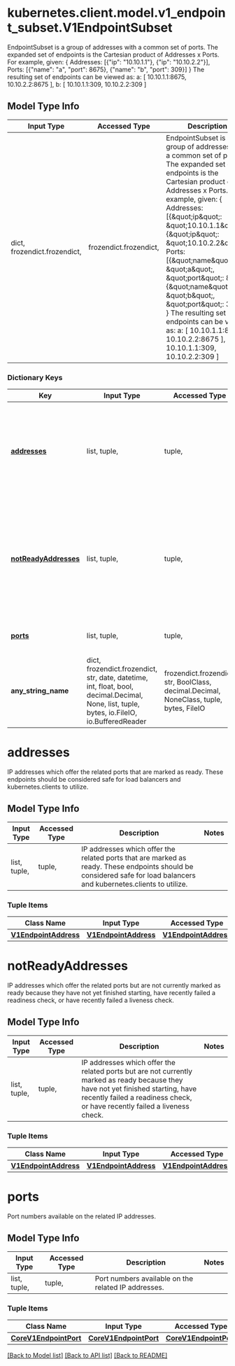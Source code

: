 # kubernetes.client.model.v1_endpoint_subset.V1EndpointSubset

EndpointSubset is a group of addresses with a common set of ports. The expanded set of endpoints is the Cartesian product of Addresses x Ports. For example, given:   {    Addresses: [{\"ip\": \"10.10.1.1\"}, {\"ip\": \"10.10.2.2\"}],    Ports:     [{\"name\": \"a\", \"port\": 8675}, {\"name\": \"b\", \"port\": 309}]  }  The resulting set of endpoints can be viewed as:   a: [ 10.10.1.1:8675, 10.10.2.2:8675 ],  b: [ 10.10.1.1:309, 10.10.2.2:309 ]

## Model Type Info
Input Type | Accessed Type | Description | Notes
------------ | ------------- | ------------- | -------------
dict, frozendict.frozendict,  | frozendict.frozendict,  | EndpointSubset is a group of addresses with a common set of ports. The expanded set of endpoints is the Cartesian product of Addresses x Ports. For example, given:   {    Addresses: [{\&quot;ip\&quot;: \&quot;10.10.1.1\&quot;}, {\&quot;ip\&quot;: \&quot;10.10.2.2\&quot;}],    Ports:     [{\&quot;name\&quot;: \&quot;a\&quot;, \&quot;port\&quot;: 8675}, {\&quot;name\&quot;: \&quot;b\&quot;, \&quot;port\&quot;: 309}]  }  The resulting set of endpoints can be viewed as:   a: [ 10.10.1.1:8675, 10.10.2.2:8675 ],  b: [ 10.10.1.1:309, 10.10.2.2:309 ] | 

### Dictionary Keys
Key | Input Type | Accessed Type | Description | Notes
------------ | ------------- | ------------- | ------------- | -------------
**[addresses](#addresses)** | list, tuple,  | tuple,  | IP addresses which offer the related ports that are marked as ready. These endpoints should be considered safe for load balancers and kubernetes.clients to utilize. | [optional] 
**[notReadyAddresses](#notReadyAddresses)** | list, tuple,  | tuple,  | IP addresses which offer the related ports but are not currently marked as ready because they have not yet finished starting, have recently failed a readiness check, or have recently failed a liveness check. | [optional] 
**[ports](#ports)** | list, tuple,  | tuple,  | Port numbers available on the related IP addresses. | [optional] 
**any_string_name** | dict, frozendict.frozendict, str, date, datetime, int, float, bool, decimal.Decimal, None, list, tuple, bytes, io.FileIO, io.BufferedReader | frozendict.frozendict, str, BoolClass, decimal.Decimal, NoneClass, tuple, bytes, FileIO | any string name can be used but the value must be the correct type | [optional]

# addresses

IP addresses which offer the related ports that are marked as ready. These endpoints should be considered safe for load balancers and kubernetes.clients to utilize.

## Model Type Info
Input Type | Accessed Type | Description | Notes
------------ | ------------- | ------------- | -------------
list, tuple,  | tuple,  | IP addresses which offer the related ports that are marked as ready. These endpoints should be considered safe for load balancers and kubernetes.clients to utilize. | 

### Tuple Items
Class Name | Input Type | Accessed Type | Description | Notes
------------- | ------------- | ------------- | ------------- | -------------
[**V1EndpointAddress**](V1EndpointAddress.md) | [**V1EndpointAddress**](V1EndpointAddress.md) | [**V1EndpointAddress**](V1EndpointAddress.md) |  | 

# notReadyAddresses

IP addresses which offer the related ports but are not currently marked as ready because they have not yet finished starting, have recently failed a readiness check, or have recently failed a liveness check.

## Model Type Info
Input Type | Accessed Type | Description | Notes
------------ | ------------- | ------------- | -------------
list, tuple,  | tuple,  | IP addresses which offer the related ports but are not currently marked as ready because they have not yet finished starting, have recently failed a readiness check, or have recently failed a liveness check. | 

### Tuple Items
Class Name | Input Type | Accessed Type | Description | Notes
------------- | ------------- | ------------- | ------------- | -------------
[**V1EndpointAddress**](V1EndpointAddress.md) | [**V1EndpointAddress**](V1EndpointAddress.md) | [**V1EndpointAddress**](V1EndpointAddress.md) |  | 

# ports

Port numbers available on the related IP addresses.

## Model Type Info
Input Type | Accessed Type | Description | Notes
------------ | ------------- | ------------- | -------------
list, tuple,  | tuple,  | Port numbers available on the related IP addresses. | 

### Tuple Items
Class Name | Input Type | Accessed Type | Description | Notes
------------- | ------------- | ------------- | ------------- | -------------
[**CoreV1EndpointPort**](CoreV1EndpointPort.md) | [**CoreV1EndpointPort**](CoreV1EndpointPort.md) | [**CoreV1EndpointPort**](CoreV1EndpointPort.md) |  | 

[[Back to Model list]](../../README.md#documentation-for-models) [[Back to API list]](../../README.md#documentation-for-api-endpoints) [[Back to README]](../../README.md)

